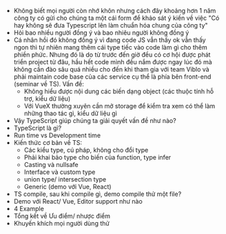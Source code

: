 - Không biết mọi người còn nhớ khôn nhưng cách đây khoảng hơn 1 năm công ty có gửi cho chúng ta một cái form để khảo sát ý kiến về việc "Có hay không sẽ đưa Typescript lên làm chuẩn hóa chung của công ty"
- Hỏi bao nhiều người đồng ý và bao nhiêu người không đồng ý
- Cá nhân hồi đó không đồng ý vì đang code JS vẫn thấy ok vẫn thấy ngon thì tự nhiên mang thêm cái type tiếc vào code làm gì cho thêm phiền phức. Nhưng đó là do từ trước đến giờ đều có cơ hội được phát triển project từ đâu, hầu hết code mình đều nắm được ngay lúc đó mà không cần đào sâu quá nhiều cho đến khi tham gia với team Viblo và phải maintain code base của các service cụ thể là phía bên front-end (seminar về TS). Vấn đề:
  - Không hiểu được nội dung các biến dạng object (các thuộc tính hỗ trợ, kiểu dữ liệu)
  - Với VueX thường xuyên cần mở storage để kiểm tra xem có thể làm những thao tác gì, kiểu dữ liệu gì
- Vậy TypeScript giúp chúng ta giải quyết vấn đề như nào?
- TypeScript là gì?
- Run time vs Development time
- Kiến thức cơ bản về TS:
  - Các kiểu type, cú pháp, không cho đổi type
  - Phải khai bảo type cho biến của function, type infer
  - Casting và nullsafe
  - Interface và custom type
  - union type/ intersection type
  - Generic (demo với Vue, React)
- TS compile, sau khi compile gì, demo compile thử một file?
- Demo với React/ Vue, Editor support như nào
- 4 Example
- Tổng kết về Ưu điểm/ nhược điểm
- Khuyến khích mọi người dùng thử